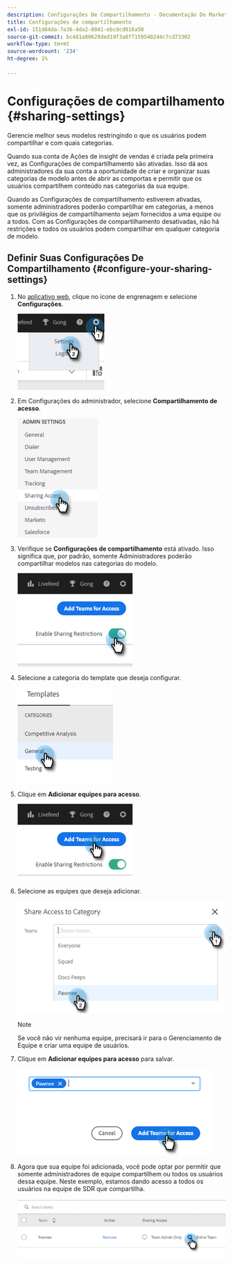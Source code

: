 ```yaml
---
description: Configurações De Compartilhamento - Documentação Do Marketo - Documentação Do Produto
title: Configurações de compartilhamento
exl-id: 151d64da-7a36-4da2-8041-ebcdcd016a50
source-git-commit: bc481a80629ded19f3a8ff159540244c7cd73302
workflow-type: tm+mt
source-wordcount: '234'
ht-degree: 1%

---
```


# Configurações de compartilhamento {#sharing-settings}

Gerencie melhor seus modelos restringindo o que os usuários podem compartilhar e com quais categorias.

Quando sua conta de Ações de insight de vendas é criada pela primeira vez, as Configurações de compartilhamento são ativadas. Isso dá aos administradores da sua conta a oportunidade de criar e organizar suas categorias de modelo antes de abrir as comportas e permitir que os usuários compartilhem conteúdo nas categorias da sua equipe.

Quando as Configurações de compartilhamento estiverem ativadas, somente administradores poderão compartilhar em categorias, a menos que os privilégios de compartilhamento sejam fornecidos a uma equipe ou a todos. Com as Configurações de compartilhamento desativadas, não há restrições e todos os usuários podem compartilhar em qualquer categoria de modelo.

## Definir Suas Configurações De Compartilhamento {#configure-your-sharing-settings}

1. No [aplicativo web](https://toutapp.com/login), clique no ícone de engrenagem e selecione **Configurações**.

   ![](assets/sharing-settings-1.png)

1. Em Configurações do administrador, selecione **Compartilhamento de acesso**.

   ![](assets/sharing-settings-2.png)

1. Verifique se **Configurações de compartilhamento** está ativado. Isso significa que, por padrão, somente Administradores poderão compartilhar modelos nas categorias do modelo.

   ![](assets/sharing-settings-3.png)

1. Selecione a categoria do template que deseja configurar.

   ![](assets/sharing-settings-4.png)

1. Clique em **Adicionar equipes para acesso**.

   ![](assets/sharing-settings-5.png)

1. Selecione as equipes que deseja adicionar.

   ![](assets/sharing-settings-6.png)

   >[!NOTE]
   >
   >Se você não vir nenhuma equipe, precisará ir para o Gerenciamento de Equipe e criar uma equipe de usuários.

1. Clique em **Adicionar equipes para acesso** para salvar.

   ![](assets/sharing-settings-7.png)

1. Agora que sua equipe foi adicionada, você pode optar por permitir que somente administradores de equipe compartilhem ou todos os usuários dessa equipe. Neste exemplo, estamos dando acesso a todos os usuários na equipe de SDR que compartilha.

   ![](assets/sharing-settings-8.png)
